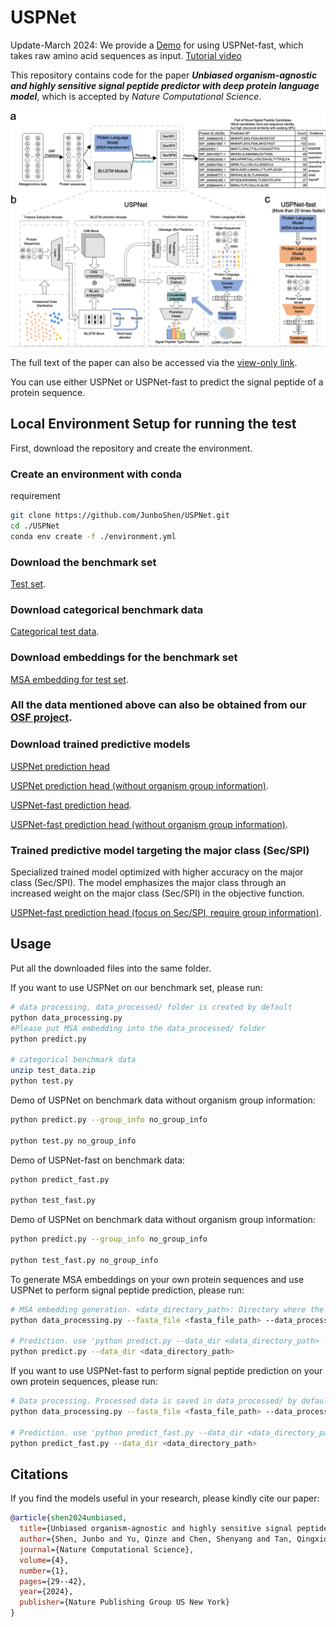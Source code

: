 # USPNet

Update-March 2024: We provide a [Demo](https://www.kaggle.com/code/qinzeyu/uspnet-example) for using USPNet-fast, which takes raw amino acid sequences as input. [Tutorial video](https://www.bilibili.com/video/BV1yK421h7Rm/?vd_source=a80c1513b9533b969f95a485ab252511)<br>

This repository contains code for the paper ***Unbiased organism-agnostic and highly sensitive signal peptide predictor with deep protein language model***, which is accepted by *Nature Computational Science*.

![Overview](./docs/USPNet_arch.png)

The full text of the paper can also be accessed via the [view-only link](https://rdcu.be/dtupB).

You can use either USPNet or USPNet-fast to predict the signal peptide of a protein sequence.<br>





## Local Environment Setup for running the test

First, download the repository and create the environment.<br>

### Create an environment with conda
requirement
```bash
git clone https://github.com/JunboShen/USPNet.git
cd ./USPNet
conda env create -f ./environment.yml
```

### Download the benchmark set
[Test set](https://drive.google.com/file/d/1O-Uwo2HOk5H2IiyPHCqWiBCNX6MbPf4U/view?usp=sharing).<br>

### Download categorical benchmark data
[Categorical test data](https://drive.google.com/file/d/1r9sw5t3BVzYsw4RZG48N-7Y621pQFHJK/view?usp=sharing).<br>

### Download embeddings for the benchmark set
[MSA embedding for test set](https://drive.google.com/file/d/1FPPKO9OaAdB0K9heUqQuymmqMN4m_XI3/view?usp=sharing).<br>

### All the data mentioned above can also be obtained from our [OSF project](https://osf.io/nh3cf/).<br>

### Download trained predictive models
[USPNet prediction head](https://drive.google.com/file/d/1ZNDZ_ulmeZzol7u1_fMEODe7nvtWLFqh/view?usp=sharing)

[USPNet prediction head (without organism group information)](https://drive.google.com/file/d/1YfFmGZNEhl4q86dljPeWub1WLLCH7VNx/view?usp=drive_link).

[USPNet-fast prediction head](https://drive.google.com/file/d/1eQMBVPvu3Nd7zEgLGinY09GUXbhn_LOy/view?usp=drive_link).

[USPNet-fast prediction head (without organism group information)](https://drive.google.com/file/d/1wVzjoZC_v1-1SwhTwB06pqWoKYMx1yu8/view?usp=drive_link).<br>

### Trained predictive model targeting the major class (Sec/SPI)
Specialized trained model optimized with higher accuracy on the major class (Sec/SPI). The model emphasizes the major class through an increased weight on the major class (Sec/SPI) in the objective function.

[USPNet-fast prediction head (focus on Sec/SPI, require group information)](https://drive.google.com/file/d/1uwT9fL8TWwh8kXVs1IwdBTtMLALB9EJ7/view?usp=drive_link).<br>

## Usage
Put all the downloaded files into the same folder.<br>

If you want to use USPNet on our benchmark set, please run:
```bash
# data processing, data_processed/ folder is created by default
python data_processing.py 
#Please put MSA embedding into the data_processed/ folder
python predict.py

# categorical benchmark data
unzip test_data.zip
python test.py
```

Demo of USPNet on benchmark data without organism group information:
```bash
python predict.py --group_info no_group_info

python test.py no_group_info
```

Demo of USPNet-fast on benchmark data:
```bash
python predict_fast.py

python test_fast.py
```

Demo of USPNet on benchmark data without organism group information:
```bash
python predict.py --group_info no_group_info

python test_fast.py no_group_info
```

To generate MSA embeddings on your own protein sequences and use USPNet to perform signal peptide prediction, please run:
```bash
# MSA embedding generation. <data_directory_path>: Directory where the processed data will be saved. <msa_directory_path>: Directory for storing MSA files (.a3m).
python data_processing.py --fasta_file <fasta_file_path> --data_processed_dir <data_directory_path> --msa_dir <msa_directory_path>

# Prediction. use 'python predict.py --data_dir <data_directory_path> --group_info no_group_info' if lack of organism group information.
python predict.py --data_dir <data_directory_path>
```

If you want to use USPNet-fast to perform signal peptide prediction on your own protein sequences, please run:
```bash
# Data processing. Processed data is saved in data_processed/ by default.
python data_processing.py --fasta_file <fasta_file_path> --data_processed_dir <data_directory_path>

# Prediction. use 'python predict_fast.py --data_dir <data_directory_path> --group_info no_group_info' if lack of organism group information.
python predict_fast.py --data_dir <data_directory_path>

```

## Citations <a name="citations"></a>

If you find the models useful in your research, please kindly cite our paper:

```bibtex
@article{shen2024unbiased,
  title={Unbiased organism-agnostic and highly sensitive signal peptide predictor with deep protein language model},
  author={Shen, Junbo and Yu, Qinze and Chen, Shenyang and Tan, Qingxiong and Li, Jingchen and Li, Yu},
  journal={Nature Computational Science},
  volume={4},
  number={1},
  pages={29--42},
  year={2024},
  publisher={Nature Publishing Group US New York}
}
```
